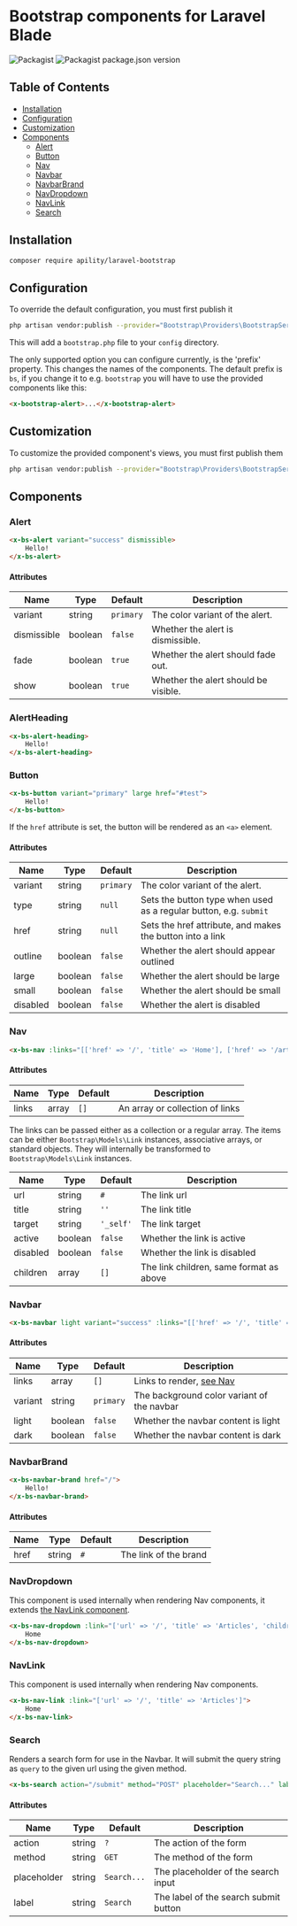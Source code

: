 # Bootstrap components for Laravel Blade

![Packagist](https://img.shields.io/packagist/l/apility/laravel-blade)
![Packagist package.json version](https://img.shields.io/packagist/v/apility/laravel-blade)

## Table of Contents

* [Installation](#installation)
* [Configuration](#configuration)
* [Customization](#customization)
* [Components](#components)
    * [Alert](#alert)
    * [Button](#button)
    * [Nav](#nav)
    * [Navbar](#navbar)
    * [NavbarBrand](#navbar-brand)
    * [NavDropdown](#nav-dropdown)
    * [NavLink](#nav-link)
    * [Search](#search)

## Installation

```bash
composer require apility/laravel-bootstrap
```

## Configuration

To override the default configuration, you must first publish it

```bash
php artisan vendor:publish --provider="Bootstrap\Providers\BootstrapServiceProvider" --tag="config"
```

This will add a `bootstrap.php` file to your `config` directory.

The only supported option you can configure currently, is the 'prefix' property. This changes the names of the components.
The default prefix is `bs`, if you change it to e.g. `bootstrap` you will have to use the provided components like this:
    
```html
<x-bootstrap-alert>...</x-bootstrap-alert>
```

## Customization

To customize the provided component's views, you must first publish them

```bash
php artisan vendor:publish --provider="Bootstrap\Providers\BootstrapServiceProvider" --tag="views"
```

## Components

### Alert

```html
<x-bs-alert variant="success" dismissible>
    Hello!
</x-bs-alert>
```

#### Attributes

| Name | Type | Default | Description |
| --- | --- | --- | --- |
| variant | string | `primary` | The color variant of the alert. |
| dismissible | boolean | `false` | Whether the alert is dismissible. |
| fade | boolean | `true` | Whether the alert should fade out. |
| show | boolean | `true` | Whether the alert should be visible. |

### AlertHeading
    
```html
<x-bs-alert-heading>
    Hello!
</x-bs-alert-heading>
```

### Button

```html
<x-bs-button variant="primary" large href="#test">
    Hello!
</x-bs-button>
```

If the `href` attribute is set, the button will be rendered as an `<a>` element.

#### Attributes

| Name | Type | Default | Description |
| --- | --- | --- | --- |
| variant | string | `primary` | The color variant of the alert. |
| type | string | `null` | Sets the button type when used as a regular button, e.g. `submit` |
| href | string | `null` | Sets the href attribute, and makes the button into a link |
| outline | boolean | `false` | Whether the alert should appear outlined |
| large | boolean | `false` | Whether the alert should be large |
| small | boolean | `false` | Whether the alert should be small |
| disabled | boolean | `false` | Whether the alert is disabled |

### Nav

```html
<x-bs-nav :links="[['href' => '/', 'title' => 'Home'], ['href' => '/articles', 'Articles']]" />
```

#### Attributes
| Name | Type | Default | Description |
| --- | --- | --- | --- |
| links | array | `[]` | An array or collection of links |

The links can be passed either as a collection or a regular array.
The items can be either `Bootstrap\Models\Link` instances, associative arrays, or standard objects. They will internally be transformed to `Bootstrap\Models\Link` instances.

| Name | Type | Default | Description |
| --- | --- | --- | --- |
| url | string | `#` | The link url |
| title | string | `''` | The link title |
| target | string | `'_self'` | The link target |
| active | boolean | `false` | Whether the link is active |
| disabled | boolean | `false` | Whether the link is disabled |
| children | array | `[]` | The link children, same format as above |

### Navbar

```html
<x-bs-navbar light variant="success" :links="[['href' => '/', 'title' => 'Home'], ['href' => '/articles', 'Articles']]" />
```

#### Attributes

| Name | Type | Default | Description |
| --- | --- | --- | --- |
| links | array | `[]` | Links to render, [see Nav](#nav) |
| variant | string | `primary` | The background color variant of the navbar |
| light | boolean | `false` | Whether the navbar content is light |
| dark | boolean | `false` | Whether the navbar content is dark |

### NavbarBrand
    
```html
<x-bs-navbar-brand href="/">
    Hello!
</x-bs-navbar-brand>
```

#### Attributes

| Name | Type | Default | Description |
| --- | --- | --- | --- |
| href | string | `#` | The link of the brand |

### NavDropdown

This component is used internally when rendering Nav components, it extends [the NavLink component](#navlink).

```html
<x-bs-nav-dropdown :link="['url' => '/', 'title' => 'Articles', 'children' => [['url' => '/a', 'title' => 'A']]]">
    Home
</x-bs-nav-dropdown>
```

### NavLink

This component is used internally when rendering Nav components.

```html
<x-bs-nav-link :link="['url' => '/', 'title' => 'Articles']">
    Home
</x-bs-nav-link>
```

### Search

Renders a search form for use in the Navbar. It will submit the query string as `query` to the given url using the given method.

```html
<x-bs-search action="/submit" method="POST" placeholder="Search..." label="Search"  />
```

#### Attributes

| Name | Type | Default | Description |
| --- | --- | --- | --- |
| action | string | `?` | The action of the form |
| method | string | `GET` | The method of the form |
| placeholder | string | `Search...` | The placeholder of the search input |
| label | string | `Search` | The label of the search submit button |
